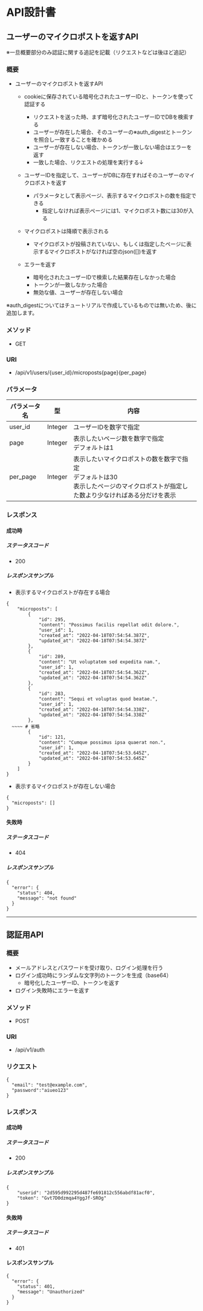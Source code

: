 # API設計書

## ユーザーのマイクロポストを返すAPI
※一旦概要部分のみ認証に関する追記を記載（リクエストなどは後ほど追記）

### 概要
- ユーザーのマイクロポストを返すAPI
  - cookieに保存されている暗号化されたユーザーIDと、トークンを使って認証する
    - リクエストを送った時、まず暗号化されたユーザーIDでDBを検索する
	- ユーザーが存在した場合、そのユーザーの※auth_digestとトークンを照合し一致することを確かめる
    - ユーザーが存在しない場合、トークンが一致しない場合はエラーを返す
	- 一致した場合、リクエストの処理を実行する↓

  - ユーザーIDを指定して、ユーザーがDBに存在すればそのユーザーのマイクロポストを返す
    - パラメータとして表示ページ、表示するマイクロポストの数を指定できる
      - 指定しなければ表示ページには1、マイクロポスト数には30が入る
  - マイクロポストは降順で表示される
    - マイクロポストが投稿されていない、もしくは指定したページに表示するマイクロポストがなければ空のjson([])を返す
  - エラーを返す
    - 暗号化されたユーザーIDで検索した結果存在しなかった場合
	- トークンが一致しなかった場合
    - 無効な値、ユーザーが存在しない場合

※auth_digestについてはチュートリアルで作成しているものでは無いため、後に追加します。

### メソッド
- GET

### URI
- /api/v1/users/{user_id}/microposts{page}{per_page}

### パラメータ
| パラメータ名 | 型 | 内容 |
| ----| ---- | ---- |
| user_id | Integer | ユーザーIDを数字で指定 |
| page | Integer | 表示したいページ数を数字で指定<br>デフォルトは1 |
| per_page | Integer | 表示したいマイクロポストの数を数字で指定<br>デフォルトは30<br>表示したページのマイクロポストが指定した数より少なければある分だけを表示

### レスポンス
#### 成功時
##### ステータスコード
- 200

##### レスポンスサンプル
- 表示するマイクロポストが存在する場合
```
{
	"microposts": [
		{
			"id": 295,
			"content": "Possimus facilis repellat odit dolore.",
			"user_id": 1,
			"created_at": "2022-04-18T07:54:54.387Z",
			"updated_at": "2022-04-18T07:54:54.387Z"
		},
		{
			"id": 289,
			"content": "Ut voluptatem sed expedita nam.",
			"user_id": 1,
			"created_at": "2022-04-18T07:54:54.362Z",
			"updated_at": "2022-04-18T07:54:54.362Z"
		},
		{
			"id": 283,
			"content": "Sequi et voluptas quod beatae.",
			"user_id": 1,
			"created_at": "2022-04-18T07:54:54.338Z",
			"updated_at": "2022-04-18T07:54:54.338Z"
		},
  ~~~~ # 省略
		{
			"id": 121,
			"content": "Cumque possimus ipsa quaerat non.",
			"user_id": 1,
			"created_at": "2022-04-18T07:54:53.645Z",
			"updated_at": "2022-04-18T07:54:53.645Z"
		}
	]
}
```

- 表示するマイクロポストが存在しない場合
```
{
  "microposts": []
}
```

#### 失敗時
##### ステータスコード
- 404

##### レスポンスサンプル
```
{
  "error": {
    "status": 404,
    "message": "not found"
  }
}
```

---

## 認証用API

### 概要
- メールアドレスとパスワードを受け取り、ログイン処理を行う
- ログイン成功時にランダムな文字列のトークンを生成（base64）
  - 暗号化したユーザーID、トークンを返す
- ログイン失敗時にエラーを返す

### メソッド
- POST

### URI
- /api/v1/auth

### リクエスト
```
{
  "email": "test@example.com",
  "password":"aiueo123"
}
```

### レスポンス
#### 成功時
##### ステータスコード
- 200

##### レスポンスサンプル
```
{
    "userid": "2d595d992295d487fe691812c556abdf81acf0",
    "token": "Gvt7D0dzmqa4YggJf-SROg"
}
```

#### 失敗時
##### ステータスコード
- 401

#### レスポンスサンプル
```
{
  "error": {
    "status": 401,
    "message": "Unauthorized"
  }
}
```
